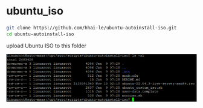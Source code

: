 # ubuntu_iso

```bash
git clone https://github.com/hhai-le/ubuntu-autoinstall-iso.git
cd ubuntu-autoinstall-iso
```

upload Ubuntu ISO to this folder

![Alt text](image/image.png)

